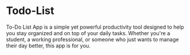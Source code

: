 # Todo-List
To-Do List App is a simple yet powerful productivity tool designed to help you stay organized and on top of your daily tasks. Whether you're a student, a working professional, or someone who just wants to manage their day better, this app is for you.

